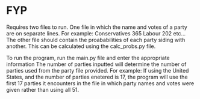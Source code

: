 # FYP

Requires two files to run. One file in which the name and votes of a party are on separate lines.
  For example:
    Conservatives
    365
    Labour
    202
    etc...
The other file should contain the proababilities of each party siding with another. This can be calculated using the calc_probs.py file.

To run the program, run the main.py file and enter the appropriate information
The number of parties inputted will determine the number of parties used from the party file provided.
  For example:
    If using the United States, and the number of parties enetered is 17, the program will use the first 17 parties it encounters in the file in which party names and votes were given rather than using all 51.
